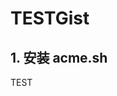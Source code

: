 # TESTGist


<!--more-->

## 1. 安装 **acme.sh**
TEST
<script src="https://gist.github.com/ZhaoqiangCn/5e82d32107c5a5006f39caeca77a90dd.js"></script>

